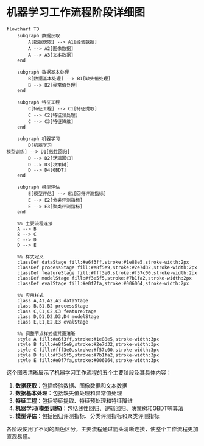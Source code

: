 # 机器学习工作流程阶段详细图

```mermaid
flowchart TD
    subgraph 数据获取
        A[数据获取] --> A1[经验数据]
        A --> A2[图像数据]
        A --> A3[文本数据]
    end
    
    subgraph 数据基本处理
        B[数据基本处理] --> B1[缺失值处理]
        B --> B2[异常值处理]
    end
    
    subgraph 特征工程
        C[特征工程] --> C1[特征提取]
        C --> C2[特征预处理]
        C --> C3[特征降维]
    end
    
    subgraph 机器学习
        D[机器学习
模型训练] --> D1[线性回归]
        D --> D2[逻辑回归]
        D --> D3[决策树]
        D --> D4[GBDT]
    end
    
    subgraph 模型评估
        E[模型评估] --> E1[回归评测指标]
        E --> E2[分类评测指标]
        E --> E3[聚类评测指标]
    end
    
    %% 主要流程连接
    A --> B
    B --> C
    C --> D
    D --> E
    
    %% 样式定义
    classDef dataStage fill:#e6f3ff,stroke:#1e88e5,stroke-width:2px
    classDef processStage fill:#e8f5e9,stroke:#2e7d32,stroke-width:2px
    classDef featureStage fill:#fff3e0,stroke:#f57c00,stroke-width:2px
    classDef modelStage fill:#f3e5f5,stroke:#7b1fa2,stroke-width:2px
    classDef evalStage fill:#e0f7fa,stroke:#006064,stroke-width:2px
    
    %% 应用样式
    class A,A1,A2,A3 dataStage
    class B,B1,B2 processStage
    class C,C1,C2,C3 featureStage
    class D,D1,D2,D3,D4 modelStage
    class E,E1,E2,E3 evalStage
    
    %% 调整节点样式使其更清晰
    style A fill:#e6f3ff,stroke:#1e88e5,stroke-width:3px
    style B fill:#e8f5e9,stroke:#2e7d32,stroke-width:3px
    style C fill:#fff3e0,stroke:#f57c00,stroke-width:3px
    style D fill:#f3e5f5,stroke:#7b1fa2,stroke-width:3px
    style E fill:#e0f7fa,stroke:#006064,stroke-width:3px
```

这个图表清晰展示了机器学习工作流程的五个主要阶段及其具体内容：

1. **数据获取**：包括经验数据、图像数据和文本数据
2. **数据基本处理**：包括缺失值处理和异常值处理
3. **特征工程**：包括特征提取、特征预处理和特征降维
4. **机器学习(模型训练)**：包括线性回归、逻辑回归、决策树和GBDT等算法
5. **模型评估**：包括回归评测指标、分类评测指标和聚类评测指标

各阶段使用了不同的颜色区分，主要流程通过箭头清晰连接，使整个工作流程更加直观易懂。